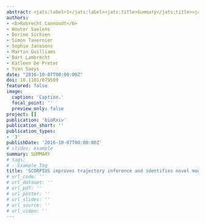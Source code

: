 ```yaml
---
abstract: <jats:label>1</jats:label><jats:title>Summary</jats:title><jats:p>Recent advances in RNA sequencing enable the generation of genome-wide expression data at the single-cell level, opening up new avenues for transcriptomics and systems biology. A new application of single-cell whole-transcriptomics is the unbiased ordering of cells according to their progression along a dynamic process of interest. We introduce SCORPIUS, a method which can effectively reconstruct an ordering of individual cells without any prior information about the dynamic process. Comprehensive evaluation using ten scRNA-seq datasets shows that SCORPIUS consistently outperforms state-of-the-art techniques. We used SCORPIUS to generate novel hypotheses regarding dendritic cell development, which were subsequently validated <jats:italic>in vivo</jats:italic>. This work enables data-driven investigation and characterization of dynamic processes and lays the foundation for objective benchmarking of future trajectory inference methods.</jats:p>
authors:
- <b>Robrecht Cannoodt</b>
- Wouter Saelens
- Dorine Sichien
- Simon Tavernier
- Sophie Janssens
- Martin Guilliams
- Bart Lambrecht
- Katleen De Preter
- Yvan Saeys
date: "2016-10-07T00:00:00Z"
doi: 10.1101/079509
featured: false
image:
  caption: 'Caption.'
  focal_point: ''
  preview_only: false
project: []
publication: 'bioRxiv'
publication_short: ''
publication_types:
- '3'
publishDate: '2016-10-07T00:00:00Z'
# slides: example
summary: SUMMARY
# tags:
# - Example Tag
title: 'SCORPIUS improves trajectory inference and identifies novel modules in dendritic cell development'
# url_code: ''
# url_dataset: ''
# url_pdf: ''
# url_poster: ''
# url_slides: ''
# url_source: ''
# url_video: ''
---
```

